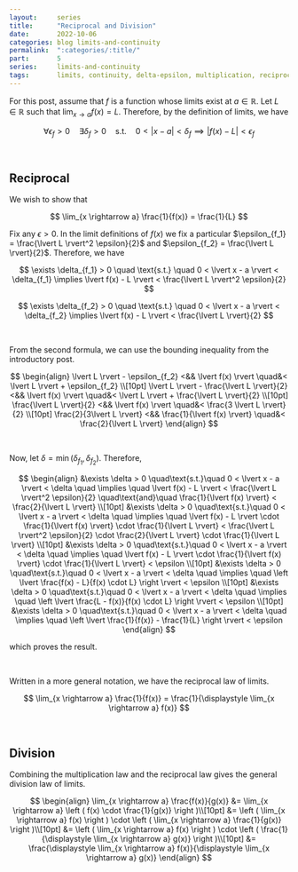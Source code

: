 ```yaml
---
layout:     series
title:      "Reciprocal and Division"
date:       2022-10-06
categories: blog limits-and-continuity
permalink:  ":categories/:title/"
part:       5
series:     limits-and-continuity
tags:       limits, continuity, delta-epsilon, multiplication, reciprocal, division
---
```


For this post, assume that $f$ is a function whose limits exist at $a \in \mathbb{R}$. Let $L \in \mathbb{R}$ such that $\displaystyle \lim_{x \rightarrow a} f(x) = L$. Therefore, by the definition of limits, we have

$$
\forall \epsilon_f > 0 \quad \exists \delta_f > 0 \quad \text{s.t.} \quad 0 < \lvert x - a \rvert < \delta_f \implies \lvert f(x) - L \rvert < \epsilon_f
$$

<br>


## Reciprocal

We wish to show that 

$$
\lim_{x \rightarrow a} \frac{1}{f(x)} = \frac{1}{L}
$$

Fix any $\epsilon > 0$. In the limit definitions of $f(x)$ we fix a particular $\epsilon_{f_1} =  \frac{\lvert L \rvert^2 \epsilon}{2}$ and $\epsilon_{f_2} = \frac{\lvert L \rvert}{2}$. Therefore, we have 

$$
\exists \delta_{f_1} > 0 \quad \text{s.t.} \quad 0 < \lvert x - a \rvert < \delta_{f_1} \implies \lvert f(x) - L \rvert < \frac{\lvert L \rvert^2 \epsilon}{2}
$$

$$
\exists \delta_{f_2} > 0 \quad \text{s.t.} \quad 0 < \lvert x - a \rvert < \delta_{f_2} \implies \lvert f(x) - L \rvert < \frac{\lvert L \rvert}{2}
$$

<br>

From the second formula, we can use the bounding inequality from the introductory post.

$$
\begin{align}
    \lvert L \rvert - \epsilon_{f_2} <&& \lvert f(x) \rvert \quad&< \lvert L \rvert + \epsilon_{f_2} \\[10pt]
    \lvert L \rvert - \frac{\lvert L \rvert}{2} <&& \lvert f(x) \rvert \quad&< \lvert L \rvert + \frac{\lvert L \rvert}{2} \\[10pt]
    \frac{\lvert L \rvert}{2} <&& \lvert f(x) \rvert \quad&< \frac{3 \lvert L \rvert}{2} \\[10pt]
    \frac{2}{3\lvert L \rvert} <&& \frac{1}{\lvert f(x) \rvert} \quad&< \frac{2}{\lvert L \rvert}
\end{align}
$$

<br>

Now, let $\delta = \min(\delta_{f_1}, \delta_{f_2})$. Therefore,

$$
\begin{align}
    &\exists \delta > 0 \quad\text{s.t.}\quad 0 < \lvert x - a \rvert < \delta \quad \implies \quad \lvert f(x) - L \rvert < \frac{\lvert L \rvert^2 \epsilon}{2} \quad\text{and}\quad  \frac{1}{\lvert f(x) \rvert} < \frac{2}{\lvert L \rvert} \\[10pt]
    &\exists \delta > 0 \quad\text{s.t.}\quad 0 < \lvert x - a \rvert < \delta \quad \implies \quad \lvert f(x) - L \rvert \cdot \frac{1}{\lvert f(x) \rvert} \cdot \frac{1}{\lvert L \rvert} < \frac{\lvert L \rvert^2 \epsilon}{2} \cdot \frac{2}{\lvert L \rvert} \cdot \frac{1}{\lvert L \rvert} \\[10pt]
    &\exists \delta > 0 \quad\text{s.t.}\quad 0 < \lvert x - a \rvert < \delta \quad \implies \quad \lvert f(x) - L \rvert \cdot \frac{1}{\lvert f(x) \rvert} \cdot \frac{1}{\lvert L \rvert} < \epsilon \\[10pt]
    &\exists \delta > 0 \quad\text{s.t.}\quad 0 < \lvert x - a \rvert < \delta \quad \implies \quad \left \lvert \frac{f(x) - L}{f(x) \cdot L} \right \rvert < \epsilon \\[10pt]
    &\exists \delta > 0 \quad\text{s.t.}\quad 0 < \lvert x - a \rvert < \delta \quad \implies \quad \left \lvert \frac{L - f(x)}{f(x) \cdot L} \right \rvert < \epsilon \\[10pt]
    &\exists \delta > 0 \quad\text{s.t.}\quad 0 < \lvert x - a \rvert < \delta \quad \implies \quad \left \lvert \frac{1}{f(x)} - \frac{1}{L} \right \rvert < \epsilon
\end{align}
$$

which proves the result. 

<br>

Written in a more general notation, we have the reciprocal law of limits.

$$
\lim_{x \rightarrow a} \frac{1}{f(x)} = \frac{1}{\displaystyle \lim_{x \rightarrow a} f(x)}
$$

<br>

## Division

Combining the multiplication law and the reciprocal law gives the general division law of limits.

$$
\begin{align}
    \lim_{x \rightarrow a} \frac{f(x)}{g(x)}
    &= \lim_{x \rightarrow a} \left ( f(x) \cdot \frac{1}{g(x)} \right )\\[10pt]
    &= \left ( \lim_{x \rightarrow a} f(x) \right ) \cdot \left ( \lim_{x \rightarrow a} \frac{1}{g(x)} \right )\\[10pt]
    &= \left ( \lim_{x \rightarrow a} f(x) \right ) \cdot \left ( \frac{1}{\displaystyle \lim_{x \rightarrow a} g(x)} \right )\\[10pt]
    &= \frac{\displaystyle \lim_{x \rightarrow a} f(x)}{\displaystyle \lim_{x \rightarrow a} g(x)}
\end{align}
$$